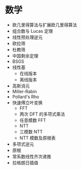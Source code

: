 # 数学

* 欧几里得算法与扩展欧几里得算法
* 组合数与 Lucas 定理
* 线性预处理逆元
* 欧拉筛
* 杜教筛
* 中国剩余定理
* BSGS
* 线性基
  * 在线版本
  * 离线版本
* 高斯消元
* Miller-Rabin
* Pollard's Rho
* 快速傅立叶变换
  * FFT
  * 两次 DFT 的多项式乘法
  * 任意模数 FFT
  * NTT
  * 三模数 NTT
  * NTT 模数及原根表
* 多项式逆元
* 原根
* 常系数线性齐次递推
* 拉格朗日插值
